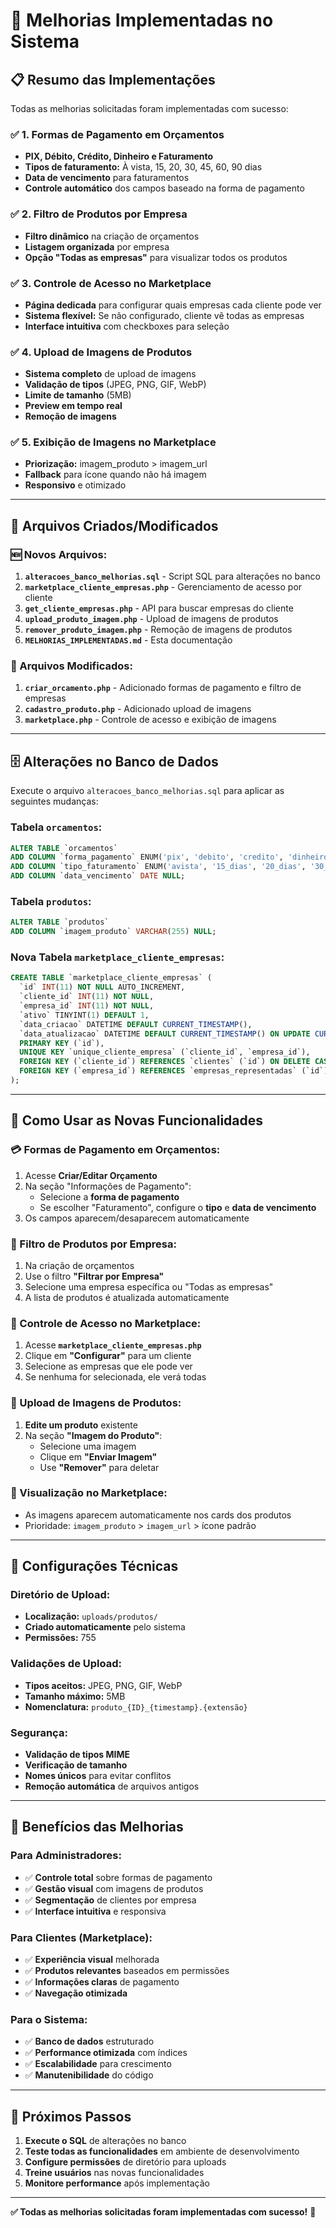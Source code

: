# 🚀 Melhorias Implementadas no Sistema

## 📋 Resumo das Implementações

Todas as melhorias solicitadas foram implementadas com sucesso:

### ✅ 1. Formas de Pagamento em Orçamentos
- **PIX, Débito, Crédito, Dinheiro e Faturamento**
- **Tipos de faturamento:** À vista, 15, 20, 30, 45, 60, 90 dias
- **Data de vencimento** para faturamentos
- **Controle automático** dos campos baseado na forma de pagamento

### ✅ 2. Filtro de Produtos por Empresa
- **Filtro dinâmico** na criação de orçamentos
- **Listagem organizada** por empresa
- **Opção "Todas as empresas"** para visualizar todos os produtos

### ✅ 3. Controle de Acesso no Marketplace
- **Página dedicada** para configurar quais empresas cada cliente pode ver
- **Sistema flexível:** Se não configurado, cliente vê todas as empresas
- **Interface intuitiva** com checkboxes para seleção

### ✅ 4. Upload de Imagens de Produtos
- **Sistema completo** de upload de imagens
- **Validação de tipos** (JPEG, PNG, GIF, WebP)
- **Limite de tamanho** (5MB)
- **Preview em tempo real**
- **Remoção de imagens**

### ✅ 5. Exibição de Imagens no Marketplace
- **Priorização:** imagem_produto > imagem_url
- **Fallback** para ícone quando não há imagem
- **Responsivo** e otimizado

---

## 📁 Arquivos Criados/Modificados

### 🆕 Novos Arquivos:
1. **`alteracoes_banco_melhorias.sql`** - Script SQL para alterações no banco
2. **`marketplace_cliente_empresas.php`** - Gerenciamento de acesso por cliente
3. **`get_cliente_empresas.php`** - API para buscar empresas do cliente
4. **`upload_produto_imagem.php`** - Upload de imagens de produtos
5. **`remover_produto_imagem.php`** - Remoção de imagens de produtos
6. **`MELHORIAS_IMPLEMENTADAS.md`** - Esta documentação

### 🔄 Arquivos Modificados:
1. **`criar_orcamento.php`** - Adicionado formas de pagamento e filtro de empresas
2. **`cadastro_produto.php`** - Adicionado upload de imagens
3. **`marketplace.php`** - Controle de acesso e exibição de imagens

---

## 🗄️ Alterações no Banco de Dados

Execute o arquivo `alteracoes_banco_melhorias.sql` para aplicar as seguintes mudanças:

### Tabela `orcamentos`:
```sql
ALTER TABLE `orcamentos` 
ADD COLUMN `forma_pagamento` ENUM('pix', 'debito', 'credito', 'dinheiro', 'faturamento') DEFAULT 'faturamento',
ADD COLUMN `tipo_faturamento` ENUM('avista', '15_dias', '20_dias', '30_dias', '45_dias', '60_dias', '90_dias') DEFAULT 'avista',
ADD COLUMN `data_vencimento` DATE NULL;
```

### Tabela `produtos`:
```sql
ALTER TABLE `produtos` 
ADD COLUMN `imagem_produto` VARCHAR(255) NULL;
```

### Nova Tabela `marketplace_cliente_empresas`:
```sql
CREATE TABLE `marketplace_cliente_empresas` (
  `id` INT(11) NOT NULL AUTO_INCREMENT,
  `cliente_id` INT(11) NOT NULL,
  `empresa_id` INT(11) NOT NULL,
  `ativo` TINYINT(1) DEFAULT 1,
  `data_criacao` DATETIME DEFAULT CURRENT_TIMESTAMP(),
  `data_atualizacao` DATETIME DEFAULT CURRENT_TIMESTAMP() ON UPDATE CURRENT_TIMESTAMP(),
  PRIMARY KEY (`id`),
  UNIQUE KEY `unique_cliente_empresa` (`cliente_id`, `empresa_id`),
  FOREIGN KEY (`cliente_id`) REFERENCES `clientes` (`id`) ON DELETE CASCADE,
  FOREIGN KEY (`empresa_id`) REFERENCES `empresas_representadas` (`id`) ON DELETE CASCADE
);
```

---

## 🎯 Como Usar as Novas Funcionalidades

### 💳 Formas de Pagamento em Orçamentos:
1. Acesse **Criar/Editar Orçamento**
2. Na seção "Informações de Pagamento":
   - Selecione a **forma de pagamento**
   - Se escolher "Faturamento", configure o **tipo** e **data de vencimento**
3. Os campos aparecem/desaparecem automaticamente

### 🏢 Filtro de Produtos por Empresa:
1. Na criação de orçamentos
2. Use o filtro **"Filtrar por Empresa"**
3. Selecione uma empresa específica ou "Todas as empresas"
4. A lista de produtos é atualizada automaticamente

### 👥 Controle de Acesso no Marketplace:
1. Acesse **`marketplace_cliente_empresas.php`**
2. Clique em **"Configurar"** para um cliente
3. Selecione as empresas que ele pode ver
4. Se nenhuma for selecionada, ele verá todas

### 📸 Upload de Imagens de Produtos:
1. **Edite um produto** existente
2. Na seção **"Imagem do Produto"**:
   - Selecione uma imagem
   - Clique em **"Enviar Imagem"**
   - Use **"Remover"** para deletar

### 🛒 Visualização no Marketplace:
- As imagens aparecem automaticamente nos cards dos produtos
- Prioridade: `imagem_produto` > `imagem_url` > ícone padrão

---

## 🔧 Configurações Técnicas

### Diretório de Upload:
- **Localização:** `uploads/produtos/`
- **Criado automaticamente** pelo sistema
- **Permissões:** 755

### Validações de Upload:
- **Tipos aceitos:** JPEG, PNG, GIF, WebP
- **Tamanho máximo:** 5MB
- **Nomenclatura:** `produto_{ID}_{timestamp}.{extensão}`

### Segurança:
- **Validação de tipos MIME**
- **Verificação de tamanho**
- **Nomes únicos** para evitar conflitos
- **Remoção automática** de arquivos antigos

---

## 🎉 Benefícios das Melhorias

### Para Administradores:
- ✅ **Controle total** sobre formas de pagamento
- ✅ **Gestão visual** com imagens de produtos
- ✅ **Segmentação** de clientes por empresa
- ✅ **Interface intuitiva** e responsiva

### Para Clientes (Marketplace):
- ✅ **Experiência visual** melhorada
- ✅ **Produtos relevantes** baseados em permissões
- ✅ **Informações claras** de pagamento
- ✅ **Navegação otimizada**

### Para o Sistema:
- ✅ **Banco de dados** estruturado
- ✅ **Performance otimizada** com índices
- ✅ **Escalabilidade** para crescimento
- ✅ **Manutenibilidade** do código

---

## 🚀 Próximos Passos

1. **Execute o SQL** de alterações no banco
2. **Teste todas as funcionalidades** em ambiente de desenvolvimento
3. **Configure permissões** de diretório para uploads
4. **Treine usuários** nas novas funcionalidades
5. **Monitore performance** após implementação

---

**✅ Todas as melhorias solicitadas foram implementadas com sucesso!** 🎯
